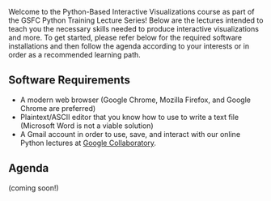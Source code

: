 Welcome to the Python-Based Interactive Visualizations course as part of the GSFC Python Training Lecture Series! Below are the lectures intended to teach you the necessary skills needed to produce interactive visualizations and more. To get started, please refer below for the required software installations and then follow the agenda according to your interests or in order as a recommended learning path.

## Software Requirements
* A modern web browser (Google Chrome, Mozilla Firefox, and Google Chrome are preferred)
* Plaintext/ASCII editor that you know how to use to write a text file (Microsoft Word is not a viable solution)
* A Gmail account in order to use, save, and interact with our online Python lectures at [Google Collaboratory](https://colab.research.google.com/).

## Agenda

(coming soon!)

